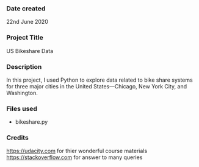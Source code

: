 ### Date created
22nd June 2020

### Project Title
US Bikeshare Data

### Description
In this project, I used Python to explore data related to bike share systems for three major cities in the United States—Chicago, New York City, and Washington. 

### Files used
* bikeshare.py

### Credits

https://udacity.com for thier wonderful course materials
https://stackoverflow.com for answer to many queries 

